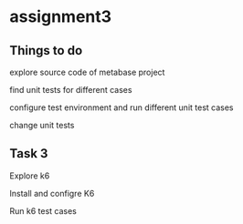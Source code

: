 # assignment3

## Things to do 

explore source code of metabase project

find unit tests for different cases

configure test environment and run different unit test cases

change unit tests

## Task 3
Explore k6

Install and configre K6

Run k6 test cases


